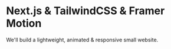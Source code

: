 # Next.js & TailwindCSS & Framer Motion

We'll build a lightweight, animated & responsive small website.
